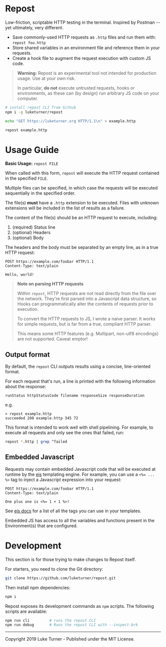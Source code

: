 # Repost

Low-friction, scriptable HTTP testing in the terminal. Inspired by Postman -- yet ultimately, very different.

- Save commonly-used HTTP requests as `.http` files and run them with: `repost foo.http`
- Store shared variables in an environment file and reference them in your requests.
- Create a hook file to augment the request execution with custom JS code.

> **Warning:** Repost is an experimental tool not intended for production usage. Use at your own risk.
> 
> In particular, **do not** execute untrusted requests, hooks or environments, as these can (by design)
> run arbitrary JS code on your computer.

```bash
# install repost CLI from Github
npm i -g luketurner/repost

echo "GET https://luketurner.org HTTP/1.1\n" > example.http

repost example.http
```

# Usage Guide

**Basic Usage:** `repost FILE`

When called with this form, `repost` will execute the HTTP request contained in the specified `FILE`.

Multiple files can be specified, in which case the requests will be executed sequentially in the specified order.

The file(s) **must** have a `.http` extension to be executed. Files with unknown extensions will be included in the list of results as a failure.

The content of the file(s) should be an HTTP request to execute, including:

1. (required) Status line
2. (optional) Headers
3. (optional) Body

The headers and the body must be separated by an empty line, as in a true HTTP request:

```
POST https://example.com/foobar HTTP/1.1
Content-Type: text/plain

Hello, world!
```

> **Note on parsing HTTP requests**
>
> Within `repost`, HTTP requests are not read directly from the file over the network. They're first parsed into a Javascript data structure, so Hooks can programmatically alter the contents of requests prior to execution.
>
> To convert the HTTP requests to JS, I wrote a naive parser. It works for simple requests, but is far from a true, compliant HTTP parser.
>
> This means some HTTP features (e.g. Multipart, non-utf8 encodings) are not supported. Caveat emptor!

## Output format

By default, the `repost` CLI outputs results using a concise, line-oriented format.

For each request that's run, a line is printed with the following information about the response:

```
runStatus httpStatusCode filename responseSize responseDuration
```

e.g.

```
> repost example.http
succeeded 200 example.http 345 72
```

This format is intended to work well with shell pipelining. For example, to execute all requests and only see the ones that failed, run:

```bash
repost *.http | grep ^failed
```

## Embedded Javascript

Requests may contain embedded Javascript code that will be executed at runtime by the [ejs](https://ejs.co/) templating engine. For example, you can use a `<%= ... %>` tag to inject a Javascript expression into your request:

```
POST https://example.com/foobar HTTP/1.1
Content-Type: text/plain

One plus one is <%= 1 + 1 %>!
```

See [ejs docs](https://ejs.co/#docs) for a list of all the tags you can use in your templates.


Embedded JS has access to all the variables and functions present in the Environment(s) that are configured.

# Development

This section is for those trying to make changes to Repost itself.

For starters, you need to clone the Git directory:

```bash
git clone https://github.com/luketurner/repost.git
```

Then install npm dependencies:

```bash
npm i
```

Repost exposes its development commands as `npm` scripts. The following scripts are available:

```bash
npm run cli         # runs the repost CLI
npm run debug       # Runs the repost CLI with --inspect-brk
```

---

Copyright 2019 Luke Turner - Published under the MIT License.
